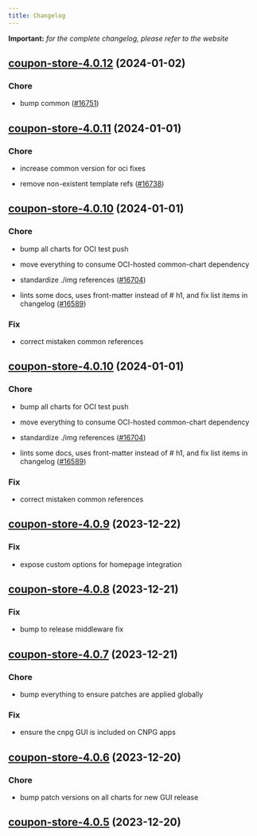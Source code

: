 ```yaml
---
title: Changelog
---
```


**Important:**
*for the complete changelog, please refer to the website*



## [coupon-store-4.0.12](https://github.com/truecharts/charts/compare/coupon-store-4.0.11...coupon-store-4.0.12) (2024-01-02)

### Chore



- bump common ([#16751](https://github.com/truecharts/charts/issues/16751))


## [coupon-store-4.0.11](https://github.com/truecharts/charts/compare/coupon-store-4.0.10...coupon-store-4.0.11) (2024-01-01)

### Chore



- increase common version for oci fixes

- remove non-existent template refs ([#16738](https://github.com/truecharts/charts/issues/16738))


## [coupon-store-4.0.10](https://github.com/truecharts/charts/compare/coupon-store-4.0.9...coupon-store-4.0.10) (2024-01-01)

### Chore



- bump all charts for OCI test push

- move everything to consume OCI-hosted common-chart dependency

- standardize ./img references ([#16704](https://github.com/truecharts/charts/issues/16704))

- lints some docs, uses front-matter instead of # h1, and fix list items in changelog ([#16589](https://github.com/truecharts/charts/issues/16589))

### Fix



- correct mistaken common references


## [coupon-store-4.0.10](https://github.com/truecharts/charts/compare/coupon-store-4.0.9...coupon-store-4.0.10) (2024-01-01)

### Chore



- bump all charts for OCI test push

- move everything to consume OCI-hosted common-chart dependency

- standardize ./img references ([#16704](https://github.com/truecharts/charts/issues/16704))

- lints some docs, uses front-matter instead of # h1, and fix list items in changelog ([#16589](https://github.com/truecharts/charts/issues/16589))

### Fix



- correct mistaken common references
## [coupon-store-4.0.9](https://github.com/truecharts/charts/compare/coupon-store-4.0.8...coupon-store-4.0.9) (2023-12-22)

### Fix

- expose custom options for homepage integration

## [coupon-store-4.0.8](https://github.com/truecharts/charts/compare/coupon-store-4.0.7...coupon-store-4.0.8) (2023-12-21)

### Fix

- bump to release middleware fix

## [coupon-store-4.0.7](https://github.com/truecharts/charts/compare/coupon-store-4.0.6...coupon-store-4.0.7) (2023-12-21)

### Chore

- bump everything to ensure patches are applied globally

### Fix

- ensure the cnpg GUI is included on CNPG apps

## [coupon-store-4.0.6](https://github.com/truecharts/charts/compare/coupon-store-4.0.5...coupon-store-4.0.6) (2023-12-20)

### Chore

- bump patch versions on all charts for new GUI release

## [coupon-store-4.0.5](https://github.com/truecharts/charts/compare/coupon-store-4.0.4...coupon-store-4.0.5) (2023-12-20)

